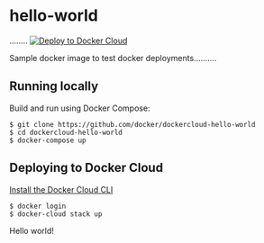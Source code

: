 hello-world
===========
........
[![Deploy to Docker Cloud](https://files.cloud.docker.com/images/deploy-to-dockercloud.svg)](https://cloud.docker.com/stack/deploy/)

Sample docker image to test docker deployments..........

## Running locally

Build and run using Docker Compose:

	$ git clone https://github.com/docker/dockercloud-hello-world
	$ cd dockercloud-hello-world
	$ docker-compose up


## Deploying to Docker Cloud

[Install the Docker Cloud CLI](https://docs.docker.com/docker-cloud/tutorials/installing-cli/)

	$ docker login
	$ docker-cloud stack up

Hello world!
